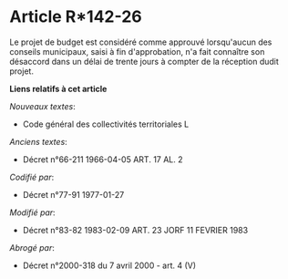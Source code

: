 # Article R*142-26

Le projet de budget est considéré comme approuvé lorsqu'aucun des conseils municipaux, saisi à fin d'approbation, n'a fait
connaître son désaccord dans un délai de trente jours à compter de la réception dudit projet.

**Liens relatifs à cet article**

_Nouveaux textes_:

  - Code général des collectivités territoriales L

_Anciens textes_:

  - Décret n°66-211 1966-04-05 ART. 17 AL. 2

_Codifié par_:

  - Décret n°77-91 1977-01-27

_Modifié par_:

  - Décret n°83-82 1983-02-09 ART. 23 JORF 11 FEVRIER 1983

_Abrogé par_:

  - Décret n°2000-318 du 7 avril 2000 - art. 4 (V)
